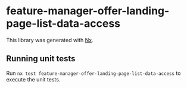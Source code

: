 # feature-manager-offer-landing-page-list-data-access

This library was generated with [Nx](https://nx.dev).

## Running unit tests

Run `nx test feature-manager-offer-landing-page-list-data-access` to execute the unit tests.
